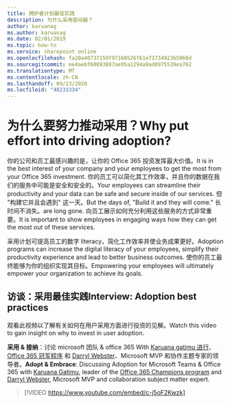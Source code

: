 ```yaml
---
title: 拥护者计划最佳实践
description: 为什么采用驱动器？
author: karuanag
ms.author: karuanag
ms.date: 02/01/2019
ms.topic: how-to
ms.service: sharepoint online
ms.openlocfilehash: fa20a40737159f97160526f61e73734923b5060d
ms.sourcegitcommit: ee4aebf60893887ae95a1294a9ad8975539ea762
ms.translationtype: MT
ms.contentlocale: zh-CN
ms.lasthandoff: 09/23/2020
ms.locfileid: "48233334"
---
```

# <a name="why-put-effort-into-driving-adoption"></a><span data-ttu-id="44027-103">为什么要努力推动采用？</span><span class="sxs-lookup"><span data-stu-id="44027-103">Why put effort into driving adoption?</span></span>  

<span data-ttu-id="44027-104">你的公司和员工最感兴趣的是，让你的 Office 365 投资发挥最大价值。</span><span class="sxs-lookup"><span data-stu-id="44027-104">It is in the best interest of your company and your employees to get the most from your Office 365 investment.</span></span>  <span data-ttu-id="44027-105">你的员工可以简化其工作效率，并且你的数据在我们的服务中可能是安全和安全的。</span><span class="sxs-lookup"><span data-stu-id="44027-105">Your employees can streamline their productivity and your data can be safe and secure inside of our services.</span></span>  <span data-ttu-id="44027-106">但 "构建它并且会遇到" 这一天。</span><span class="sxs-lookup"><span data-stu-id="44027-106">But the days of, "Build it and they will come."</span></span> <span data-ttu-id="44027-107">长时间不消失。</span><span class="sxs-lookup"><span data-stu-id="44027-107">are long gone.</span></span>  <span data-ttu-id="44027-108">向员工展示如何充分利用这些服务的方式非常重要。</span><span class="sxs-lookup"><span data-stu-id="44027-108">It is important to show employees in engaging ways how they can get the most out of these services.</span></span>

<span data-ttu-id="44027-109">采用计划可提高员工的数字 literacy，简化工作效率并使业务成果更好。</span><span class="sxs-lookup"><span data-stu-id="44027-109">Adoption programs can increase the digital literacy of your employees, simplify their productivity experience and lead to better business outcomes.</span></span> <span data-ttu-id="44027-110">使你的员工最终能够为你的组织实现其目标。</span><span class="sxs-lookup"><span data-stu-id="44027-110">Empowering your employees will ultimately empower your organization to achieve its goals.</span></span> 

## <a name="interview-adoption-best-practices"></a><span data-ttu-id="44027-111">访谈：采用最佳实践</span><span class="sxs-lookup"><span data-stu-id="44027-111">Interview: Adoption best practices</span></span>

<span data-ttu-id="44027-112">观看此视频以了解有关如何在用户采用方面进行投资的见解。</span><span class="sxs-lookup"><span data-stu-id="44027-112">Watch this video to gain insight on why to invest in user adoption.</span></span>  

<span data-ttu-id="44027-113">**采用 & 接纳**：讨论 microsoft 团队 & office 365 With [Karuana gatimu 进行](https://linkedin.com/in/karuanagatimu)、 [Office 365 冠军程序](https://aka.ms/O365Champions) 和 [Darryl Webster](https://webster.net.nz/)、Microsoft MVP 和协作主题专家的领导者。</span><span class="sxs-lookup"><span data-stu-id="44027-113">**Adopt & Embrace**: Discussing Adoption for Microsoft Teams & Office 365 with [Karuana Gatimu](https://linkedin.com/in/karuanagatimu), leader of the [Office 365 Champions program](https://aka.ms/O365Champions) and [Darryl Webster](https://webster.net.nz/), Microsoft MVP and collaboration subject matter expert.</span></span> 

> [!VIDEO https://www.youtube.com/embed/c-j5oF2Kwzk]

